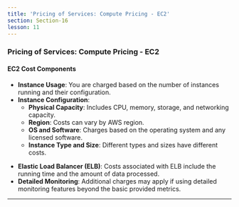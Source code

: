 ```yaml
---
title: 'Pricing of Services: Compute Pricing - EC2'
section: Section-16
lesson: 11
---
```


### Pricing of Services: Compute Pricing - EC2

#### EC2 Cost Components

- **Instance Usage**: You are charged based on the number of instances running and their configuration.
- **Instance Configuration**:
  - **Physical Capacity**: Includes CPU, memory, storage, and networking capacity.
  - **Region**: Costs can vary by AWS region.
  - **OS and Software**: Charges based on the operating system and any licensed software.
  - **Instance Type and Size**: Different types and sizes have different costs.

<!-- pagebreak -->

- **Elastic Load Balancer (ELB)**: Costs associated with ELB include the running time and the amount of data processed.
- **Detailed Monitoring**: Additional charges may apply if using detailed monitoring features beyond the basic provided metrics.

---
